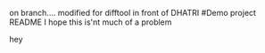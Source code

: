 on branch....
modified for difftool
in front of DHATRI 
#Demo project README
I hope this is'nt much of a problem

hey
